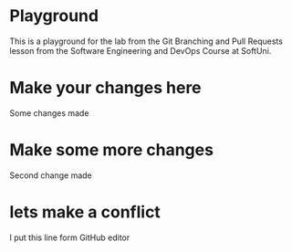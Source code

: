 # Playground
This is a playground for the lab from the Git Branching and Pull Requests lesson from the Software Engineering and DevOps Course at SoftUni.

# Make your changes here
Some changes made 

# Make some more changes 
Second change made 

# lets make a conflict 
I put this line form GitHub editor
